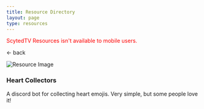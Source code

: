 ```yaml
---
title: Resource Directory
layout: page
type: resources
---
```


<link rel="stylesheet" href="https://api.scyted.tv/website/staff-portal/scytedtv-resources.css">
<link rel="stylesheet" href="https://api.scyted.tv/website/staff-portal/mobile-lock.css">
<script src="https://api.scyted.tv/wave-development/dashboard/page-loading-script.js"></script>
<script src="https://api.scyted.tv/website/staff-portal/resources-scripts.js"></script>
<script src="index.js"></script>

<body>

<div class="mobile-error">
  <div id="error-message" style="color: red;">
    ScytedTV Resources isn't available to mobile users.
  </div>
</div>

<!-- CODE STARTS HERE -->

<div class="resource-container">
  
  <div class="resource-wrapper">
  
  <div class="resource-back" onclick="backButton()"><p>← back</p></div>

  <div class="resource-info-box">
    <img src="https://cdn.scyted.tv/discord-heart-collectors/heart-collectors.png" alt="Resource Image" class="resource-image">
    <h3>Heart Collectors</h3>
    A discord bot for collecting heart emojis. Very simple, but some people love it!
  </div>
  
  </div>
  
<div class="resource-box">

  <div id="login-container" class="login-container">
  </div>

  <div id="insert-content" class="insert-content">
  </div>

</div>
</div>

<!-- CODE ENDS HERE -->

</body>